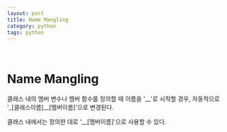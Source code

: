 ```yaml
---
layout: post
title: Name Mangling
category: python
tags: python
---
```


&nbsp;

# Name Mangling

클래스 내의 멤버 변수나 멤버 함수를 정의할 때 이름을 '\__'로 시작할 경우, 자동적으로 '\_[클래스이름]__[멤버이름]'으로 변경된다.

클래스 내에서는 정의한 대로 '__[멤버이름]'으로 사용할 수 있다.
